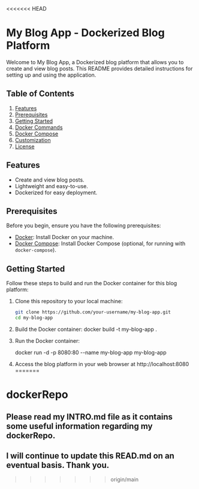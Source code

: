 <<<<<<< HEAD
# My Blog App - Dockerized Blog Platform

Welcome to My Blog App, a Dockerized blog platform that allows you to create and view blog posts. This README provides detailed instructions for setting up and using the application.

## Table of Contents

1. [Features](#features)
2. [Prerequisites](#prerequisites)
3. [Getting Started](#getting-started)
4. [Docker Commands](#docker-commands)
5. [Docker Compose](#docker-compose)
6. [Customization](#customization)
7. [License](#license)

## Features

- Create and view blog posts.
- Lightweight and easy-to-use.
- Dockerized for easy deployment.

## Prerequisites

Before you begin, ensure you have the following prerequisites:

- [Docker](https://docs.docker.com/get-docker/): Install Docker on your machine.
- [Docker Compose](https://docs.docker.com/compose/install/): Install Docker Compose (optional, for running with `docker-compose`).

## Getting Started

Follow these steps to build and run the Docker container for this blog platform:

1. Clone this repository to your local machine:

   ```bash
   git clone https://github.com/your-username/my-blog-app.git
   cd my-blog-app

2. Build the Docker container:
   docker build -t my-blog-app .

3. Run the Docker container:

   docker run -d -p 8080:80 --name my-blog-app my-blog-app

4. Access the blog platform in your web browser at http://localhost:8080
=======
# dockerRepo

## Please read my INTRO.md file as it contains some useful information regarding my dockerRepo.
## I will continue to update this READ.md on an eventual basis. Thank you.  
>>>>>>> origin/main
